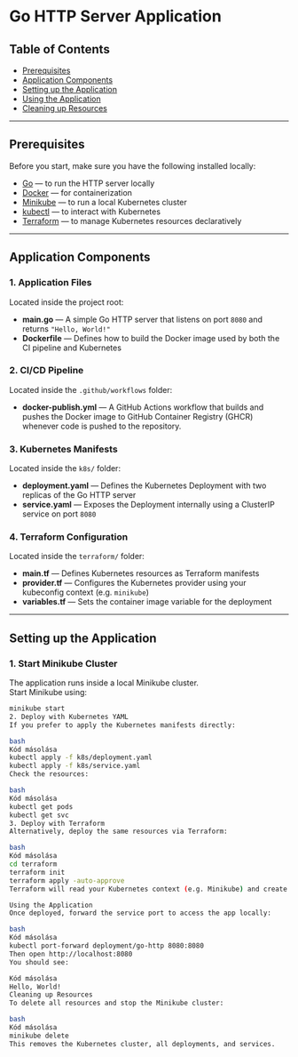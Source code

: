 # Go HTTP Server Application

## Table of Contents
- [Prerequisites](#prerequisites)
- [Application Components](#application-components)
- [Setting up the Application](#setting-up-the-application)
- [Using the Application](#using-the-application)
- [Cleaning up Resources](#cleaning-up-resources)

---

## Prerequisites
Before you start, make sure you have the following installed locally:

- [Go](https://go.dev/doc/install) — to run the HTTP server locally  
- [Docker](https://docs.docker.com/get-docker/) — for containerization  
- [Minikube](https://minikube.sigs.k8s.io/docs/start/) — to run a local Kubernetes cluster  
- [kubectl](https://kubernetes.io/docs/tasks/tools/) — to interact with Kubernetes  
- [Terraform](https://developer.hashicorp.com/terraform/downloads) — to manage Kubernetes resources declaratively  

---

## Application Components

### 1. Application Files
Located inside the project root:

- **main.go** — A simple Go HTTP server that listens on port `8080` and returns `"Hello, World!"`  
- **Dockerfile** — Defines how to build the Docker image used by both the CI pipeline and Kubernetes

### 2. CI/CD Pipeline
Located inside the `.github/workflows` folder:

- **docker-publish.yml** — A GitHub Actions workflow that builds and pushes the Docker image to GitHub Container Registry (GHCR) whenever code is pushed to the repository.

### 3. Kubernetes Manifests
Located inside the `k8s/` folder:

- **deployment.yaml** — Defines the Kubernetes Deployment with two replicas of the Go HTTP server  
- **service.yaml** — Exposes the Deployment internally using a ClusterIP service on port `8080`

### 4. Terraform Configuration
Located inside the `terraform/` folder:

- **main.tf** — Defines Kubernetes resources as Terraform manifests  
- **provider.tf** — Configures the Kubernetes provider using your kubeconfig context (e.g. `minikube`)  
- **variables.tf** — Sets the container image variable for the deployment

---

## Setting up the Application

### 1. Start Minikube Cluster
The application runs inside a local Minikube cluster.  
Start Minikube using:

```bash
minikube start
2. Deploy with Kubernetes YAML
If you prefer to apply the Kubernetes manifests directly:

bash
Kód másolása
kubectl apply -f k8s/deployment.yaml
kubectl apply -f k8s/service.yaml
Check the resources:

bash
Kód másolása
kubectl get pods
kubectl get svc
3. Deploy with Terraform
Alternatively, deploy the same resources via Terraform:

bash
Kód másolása
cd terraform
terraform init
terraform apply -auto-approve
Terraform will read your Kubernetes context (e.g. Minikube) and create the Deployment and Service automatically.

Using the Application
Once deployed, forward the service port to access the app locally:

bash
Kód másolása
kubectl port-forward deployment/go-http 8080:8080
Then open http://localhost:8080
You should see:

Kód másolása
Hello, World!
Cleaning up Resources
To delete all resources and stop the Minikube cluster:

bash
Kód másolása
minikube delete
This removes the Kubernetes cluster, all deployments, and services.
